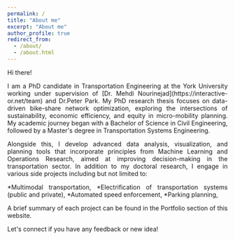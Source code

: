 ```yaml
---
permalink: /
title: "About me"
excerpt: "About me"
author_profile: true
redirect_from: 
  - /about/
  - /about.html
---
```


Hi there! 

<div style="text-align: justify;">
I am a PhD candidate in Transportation Engineering at the York University working under supervision of [Dr. Mehdi Nourinejad](https://interactive-or.net/team) and Dr.Peter Park. My PhD research thesis focuses on data-driven bike-share network optimization, exploring the intersections of sustainability, economic efficiency, and equity in micro-mobility planning. My academic journey began with a Bachelor of Science in Civil Engineering, followed by a Master's degree in Transportation Systems Engineering.

Alongside this, I develop advanced data analysis, visualization, and planning tools that incorporate principles from Machine Learning and Operations Research, aimed at improving decision-making in the transportation sector. In addition to my doctoral research, I engage in various side projects including but not limited to:

*Multimodal transportation, 
*Electrification of transportation systems (public and private),
*Automated speed enforcement,
*Parking planning,

A brief summary of each project can be found in the Portfolio section of this website.

Let's connect if you have any feedback or new idea!
</div>

